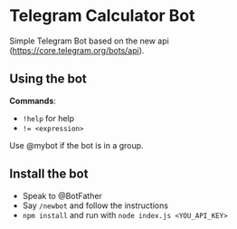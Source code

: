 # Telegram Calculator Bot

Simple Telegram Bot based on the new api (https://core.telegram.org/bots/api).

## Using the bot
**Commands**:

 - `!help` for help
 - `!= <expression>`

Use @mybot if the bot is in a group.

## Install the bot

 - Speak to @BotFather
 - Say `/newbot` and follow the instructions
 - `npm install` and run with `node index.js <YOU_API_KEY>`
